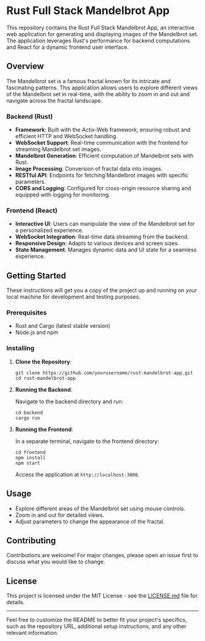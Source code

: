 # Rust Full Stack Mandelbrot App

This repository contains the Rust Full Stack Mandelbrot App, an interactive web application for generating and displaying images of the Mandelbrot set. The application leverages Rust's performance for backend computations and React for a dynamic frontend user interface.

## Overview

The Mandelbrot set is a famous fractal known for its intricate and fascinating patterns. This application allows users to explore different views of the Mandelbrot set in real-time, with the ability to zoom in and out and navigate across the fractal landscape.

### Backend (Rust)

- **Framework**: Built with the Actix-Web framework, ensuring robust and efficient HTTP and WebSocket handling.
- **WebSocket Support**: Real-time communication with the frontend for streaming Mandelbrot set images.
- **Mandelbrot Generation**: Efficient computation of Mandelbrot sets with Rust.
- **Image Processing**: Conversion of fractal data into images.
- **RESTful API**: Endpoints for fetching Mandelbrot images with specific parameters.
- **CORS and Logging**: Configured for cross-origin resource sharing and equipped with logging for monitoring.

### Frontend (React)

- **Interactive UI**: Users can manipulate the view of the Mandelbrot set for a personalized experience.
- **WebSocket Integration**: Real-time data streaming from the backend.
- **Responsive Design**: Adapts to various devices and screen sizes.
- **State Management**: Manages dynamic data and UI state for a seamless experience.

## Getting Started

These instructions will get you a copy of the project up and running on your local machine for development and testing purposes.

### Prerequisites

- Rust and Cargo (latest stable version)
- Node.js and npm

### Installing

1. **Clone the Repository**:

   ```
   git clone https://github.com/yourusername/rust-mandelbrot-app.git
   cd rust-mandelbrot-app
   ```

2. **Running the Backend**:

   Navigate to the backend directory and run:

   ```
   cd backend
   cargo run
   ```

3. **Running the Frontend**:

   In a separate terminal, navigate to the frontend directory:

   ```
   cd frontend
   npm install
   npm start
   ```

   Access the application at `http://localhost:3000`.

## Usage

- Explore different areas of the Mandelbrot set using mouse controls.
- Zoom in and out for detailed views.
- Adjust parameters to change the appearance of the fractal.

## Contributing

Contributions are welcome! For major changes, please open an issue first to discuss what you would like to change.

## License

This project is licensed under the MIT License - see the [LICENSE.md](LICENSE.md) file for details.

---

Feel free to customize the README to better fit your project's specifics, such as the repository URL, additional setup instructions, and any other relevant information.
